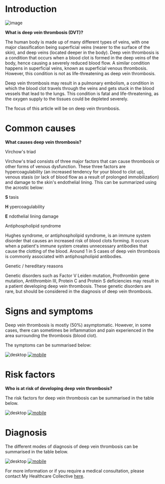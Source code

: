 # **Introduction**

![image](/assets/post-images/post29b.png#center)

**What is deep vein thrombosis (DVT)?**

The human body is made up of many different types of veins, with one major classification being superficial veins (nearer to the surface of the skin), and deep veins (located deeper in the body). Deep vein thrombosis is a condition that occurs when a blood clot is formed in the deep veins of the body, hence causing a severely reduced blood flow. A similar condition happens in superficial veins, known as superficial venous thrombosis. However, this condition is not as life-threatening as deep vein thrombosis.

Deep vein thrombosis may result in a pulmonary embolism, a condition in which the blood clot travels through the veins and gets stuck in the blood vessels that lead to the lungs. This condition is fatal and life-threatening, as the oxygen supply to the tissues could be depleted severely.

The focus of this article will be on deep vein thrombosis.

# Common causes

**What causes deep vein thrombosis?**

Virchow&#39;s triad

Virchow&#39;s triad consists of three major factors that can cause thrombosis or other forms of venous dysfunction. These three factors are hypercoagulability (an increased tendency for your blood to clot up), venous stasis (or lack of blood flow as a result of prolonged immobilization) and damage to the skin&#39;s endothelial lining. This can be summarized using the acrostic below:

**S** tasis

**H** ypercoagulability

**E** ndothelial lining damage

Antiphospholipid syndrome

Hughes syndrome, or antiphospholipid syndrome, is an immune system disorder that causes an increased risk of blood clots forming. It occurs when a patient&#39;s immune system creates unnecessary antibodies that cause the clotting of the blood. Around 1 in 5 cases of deep vein thrombosis is commonly associated with antiphospholipid antibodies.

Genetic / hereditary reasons

Genetic disorders such as Factor V Leiden mutation, Prothrombin gene mutation, Antithrombin III, Protein C and Protein S deficiencies may result in a patient developing deep vein thrombosis. These genetic disorders are rare, but should be considered in the diagnosis of deep vein thrombosis.

# Signs and symptoms

Deep vein thrombosis is mostly (50%) asymptomatic. However, in some cases, there can sometimes be inflammation and pain experienced in the area surrounding the thrombosis (blood clot).

The symptoms can be summarised below:

![desktop](/assets/post-images/post29c.png#desktop)
[![mobile](/assets/post-images/post29d.png#mobile)](/assets/post-images/post29d.png)

# Risk factors

**Who is at risk of developing deep vein thrombosis?**

The risk factors for deep vein thrombosis can be summarised in the table below.

![desktop](/assets/post-images/post29e.png#desktop)
[![mobile](/assets/post-images/post29f.png#mobile)](/assets/post-images/post29f.png)

# Diagnosis

The different modes of diagnosis of deep vein thrombosis can be summarised in the table below.

![desktop](/assets/post-images/post29g.png#desktop)
[![mobile](/assets/post-images/post29h.png#mobile)](/assets/post-images/post29h.png)

For more information or if you require a medical consultation, please contact My Healthcare Collective [here](https://www.myhealthcarecollective.com/contact-us).
